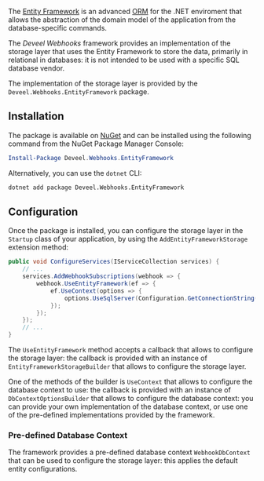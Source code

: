 The [Entity Framework](https://learn.microsoft.com/en-us/ef/) is an advanced [ORM](https://en.wikipedia.org/wiki/Object%E2%80%93relational_mapping) for the .NET enviroment that allows the abstraction of the domain model of the application from the database-specific commands.

The _Deveel Webhooks_ framework provides an implementation of the storage layer that uses the Entity Framework to store the data, primarily in relational in databases: it is not intended to be used with a specific SQL database vendor.

The implementation of the storage layer is provided by the `Deveel.Webhooks.EntityFramework` package.

## Installation

The package is available on [NuGet](https://www.nuget.org/packages/Deveel.Webhooks.EntityFramework) and can be installed using the following command from the NuGet Package Manager Console:

```powershell
Install-Package Deveel.Webhooks.EntityFramework
```

Alternatively, you can use the `dotnet` CLI:

```bash
dotnet add package Deveel.Webhooks.EntityFramework
```

## Configuration

Once the package is installed, you can configure the storage layer in the `Startup` class of your application, by using the `AddEntityFrameworkStorage` extension method:

```csharp
public void ConfigureServices(IServiceCollection services) {
    // ...
    services.AddWebhookSubscriptions(webhook => {
        webhook.UseEntityFramework(ef => {
            ef.UseContext(options => {
				options.UseSqlServer(Configuration.GetConnectionString("Webhooks"));
			});
        });
    });
    // ...
}
```

The `UseEntityFramework` method accepts a callback that allows to configure the storage layer: the callback is provided with an instance of `EntityFrameworkStorageBuilder` that allows to configure the storage layer.

One of the methods of the builder is `UseContext` that allows to configure the database context to use: the callback is provided with an instance of `DbContextOptionsBuilder` that allows to configure the database context: you can provide your own implementation of the database context, or use one of the pre-defined implementations provided by the framework.

### Pre-defined Database Context

The framework provides a pre-defined database context `WebhookDbContext` that can be used to configure the storage layer: this applies the default entity configurations.